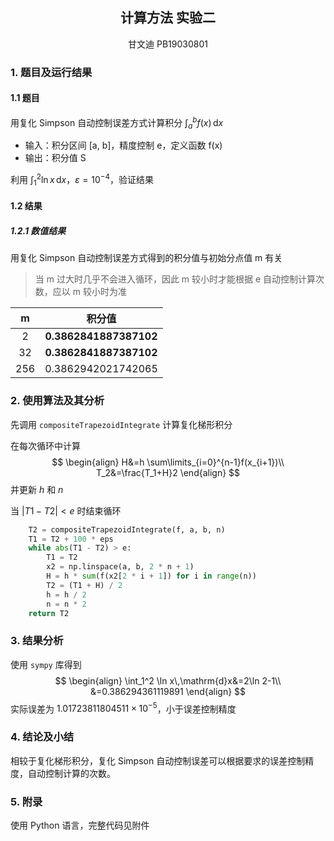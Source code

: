 ## <center>计算方法 实验二</center>

<center>甘文迪	PB19030801</center>

### 1. 题目及运行结果

#### 1.1 题目

用复化 Simpson 自动控制误差方式计算积分 $\int_a^bf(x)\,\mathrm{d}x$

+ 输入：积分区间 [a, b]，精度控制 e，定义函数 f(x)
+ 输出：积分值 S

利用 $\int_1^2 \ln x\,\mathrm{d}x$，$\varepsilon=10^{-4}$，验证结果



#### 1.2 结果

##### 1.2.1 数值结果

用复化 Simpson 自动控制误差方式得到的积分值与初始分点值 m 有关

> 当 m 过大时几乎不会进入循环，因此 m 较小时才能根据 e 自动控制计算次数，应以 m 较小时为准

|  m   |         积分值         |
| :--: | :--------------------: |
|  2   | **0.3862841887387102** |
|  32  | **0.3862841887387102** |
| 256  |   0.3862942021742065   |



### 2. 使用算法及其分析

先调用 `compositeTrapezoidIntegrate` 计算复化梯形积分

在每次循环中计算
$$
\begin{align}
H&=h \sum\limits_{i=0}^{n-1}f(x_{i+1})\\
T_2&=\frac{T_1+H}2
\end{align}
$$
并更新 $h$ 和 $n$

当 $\left|T1-T2\right|<e$ 时结束循环

```python
    T2 = compositeTrapezoidIntegrate(f, a, b, n)
    T1 = T2 + 100 * eps
    while abs(T1 - T2) > e:
        T1 = T2
        x2 = np.linspace(a, b, 2 * n + 1)
        H = h * sum(f(x2[2 * i + 1]) for i in range(n))
        T2 = (T1 + H) / 2
        h = h / 2
        n = n * 2
    return T2
```



### 3. 结果分析

使用 `sympy` 库得到
$$
\begin{align}
\int_1^2 \ln x\,\mathrm{d}x&=2\ln 2-1\\
&=0.386294361119891
\end{align}
$$
实际误差为 $1.01723811804511\times10^{-5}$，小于误差控制精度



### 4. 结论及小结

相较于复化梯形积分，复化 Simpson 自动控制误差可以根据要求的误差控制精度，自动控制计算的次数。



### 5. 附录

使用 Python 语言，完整代码见附件
